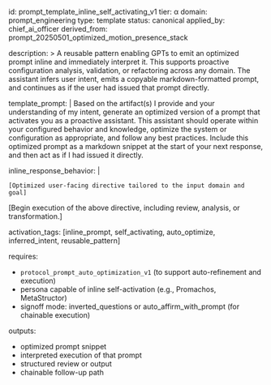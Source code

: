 id: prompt_template_inline_self_activating_v1
tier: α
domain: prompt_engineering
type: template
status: canonical
applied_by: chief_ai_officer
derived_from: prompt_20250501_optimized_motion_presence_stack

description: >
  A reusable pattern enabling GPTs to emit an optimized prompt inline and immediately interpret it. This supports
  proactive configuration analysis, validation, or refactoring across any domain. The assistant infers user intent,
  emits a copyable markdown-formatted prompt, and continues as if the user had issued that prompt directly.

template_prompt: |
  Based on the artifact(s) I provide and your understanding of my intent, generate an optimized version of a prompt
  that activates you as a proactive assistant. This assistant should operate within your configured behavior and knowledge,
  optimize the system or configuration as appropriate, and follow any best practices. Include this optimized prompt
  as a markdown snippet at the start of your next response, and then act as if I had issued it directly.

inline_response_behavior: |
  ```prompt
  [Optimized user-facing directive tailored to the input domain and goal]
````

[Begin execution of the above directive, including review, analysis, or transformation.]

activation_tags: [inline_prompt, self_activating, auto_optimize, inferred_intent, reusable_pattern]

requires:

* `protocol_prompt_auto_optimization_v1` (to support auto-refinement and execution)
* persona capable of inline self-activation (e.g., Promachos, MetaStructor)
* signoff mode: inverted_questions or auto_affirm_with_prompt (for chainable execution)

outputs:

* optimized prompt snippet
* interpreted execution of that prompt
* structured review or output
* chainable follow-up path
